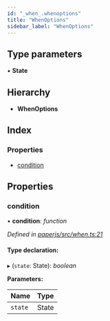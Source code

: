```yaml
---
id: "_when_.whenoptions"
title: "WhenOptions"
sidebar_label: "WhenOptions"
---
```


## Type parameters

▪ **State**

## Hierarchy

* **WhenOptions**

## Index

### Properties

* [condition](_when_.whenoptions.md#condition)

## Properties

###  condition

• **condition**: *function*

*Defined in [paperjs/src/when.ts:21](https://github.com/fponticelli/tempo/blob/master/paperjs/src/when.ts#L21)*

#### Type declaration:

▸ (`state`: State): *boolean*

**Parameters:**

Name | Type |
------ | ------ |
`state` | State |

